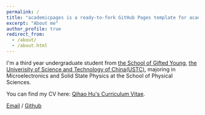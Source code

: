 ```yaml
---
permalink: /
title: "academicpages is a ready-to-fork GitHub Pages template for academic personal websites"
excerpt: "About me"
author_profile: true
redirect_from: 
  - /about/
  - /about.html
---
```


I'm a third year undergraduate student from [the School of Gifted Young](http://en.scgy.ustc.edu.cn), [the Univerisity of Science and Technology of China(USTC)](https://en.ustc.edu.cn/), majoring in Microelectronics and Solid State Physics at the School of Physical Sciences.

You can find my CV here: [Qihao Hu's Curriculum Vitae](../assets/Curriculum_Vitae.pdf).

[Email](lazylamb56@gmail.com) / [Github](https://github.com/Qihao-Hu)
